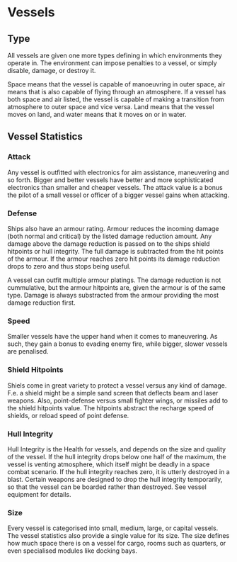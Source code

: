# Vessels

## Type

All vessels are given one more types defining in which environments they
operate in. The environment can impose penalties to a vessel, or simply disable,
damage, or destroy it.

Space means that the vessel is capable of manoeuvring in outer
space, air means that is also capable of flying through an atmosphere. If a
vessel has both space and air listed, the vessel is capable of making a
transition from atmosphere to outer space and vice versa. Land means that the
vessel moves on land, and water means that it moves on or in water.

## Vessel Statistics

### Attack

Any vessel is outfitted with electronics for aim assistance, maneuvering and so
forth. Bigger and better vessels have better and more sophisticated electronics
than smaller and cheaper vessels. The attack value is a bonus the pilot of a
small vessel or officer of a bigger vessel gains when attacking.

### Defense

Ships also have an armour rating. Armour reduces the incoming damage (both
normal and critical) by the listed damage reduction amount. Any damage above the
damage reduction is passed on to the ships shield hitpoints or hull integrity.
The full damage is subtracted from the hit points of the armour. If the armour
reaches zero hit points its damage reduction drops to zero and thus stops being
useful. 

A vessel can outfit multiple armour platings. The damage reduction is not
cummulative, but the armour hitpoints are, given the armour is of the same type.
Damage is always substracted from the armour providing the most damage reduction
first.

### Speed

Smaller vessels have the upper hand when it comes to maneuvering. As such, they
gain a bonus to evading enemy fire, while bigger, slower vessels are penalised.

### Shield Hitpoints

Shiels come in great variety to protect a vessel versus any kind of damage. F.e.
a shield might be a simple sand screen that deflects beam and laser weapons.
Also, point-defense versus small fighter wings, or missiles add to the shield
hitpoints value. The hitpoints abstract the recharge speed of shields, or reload
speed of point defense.

### Hull Integrity

Hull Integrity is the Health for vessels, and depends on the size and quality of
the vessel. If the hull integrity drops below one half of the maximum, the
vessel is venting atmosphere, which itself might be deadly in a space combat
scenario. If the hull integrity reaches zero, it is utterly destroyed in a
blast. Certain weapons are designed to drop the hull integrity temporarily, so
that the vessel can be boarded rather than destroyed. See vessel equipment for
details.

### Size

Every vessel is categorised into small, medium, large, or capital vessels. The
vessel statistics also provide a single value for its size. The size defines how
much space there is on a vessel for cargo, rooms such as quarters, or even
specialised modules like docking bays.